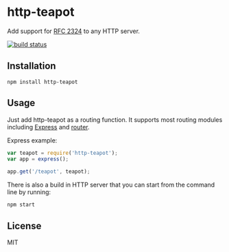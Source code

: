 # http-teapot

Add support for [RFC 2324](https://www.ietf.org/rfc/rfc2324.txt) to any
HTTP server.

[![build status](https://secure.travis-ci.org/watson/http-teapot.png)](http://travis-ci.org/watson/http-teapot)

## Installation

```
npm install http-teapot
```

## Usage

Just add http-teapot as a routing function. It supports most routing
modules including [Express](https://github.com/strongloop/express) and
[router](https://github.com/gett/router).

Express example:

```js
var teapot = require('http-teapot');
var app = express();

app.get('/teapot', teapot);
```

There is also a build in HTTP server that you can start from the command
line by running:

```
npm start
```

## License

MIT
